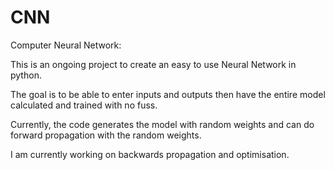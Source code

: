 # CNN
Computer Neural Network:

This is an ongoing project to create an easy to use Neural Network in python.

The goal is to be able to enter inputs and outputs then have the entire model calculated and trained with no fuss.

Currently, the code generates the model with random weights and can do forward propagation with the random weights.

I am currently working on backwards propagation and optimisation.
